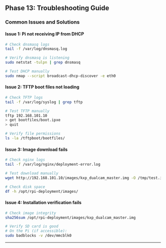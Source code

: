 ## Phase 13: Troubleshooting Guide

### Common Issues and Solutions

#### Issue 1: Pi not receiving IP from DHCP
```bash
# Check dnsmasq logs
tail -f /var/log/dnsmasq.log

# Verify dnsmasq is listening
sudo netstat -tulpn | grep dnsmasq

# Test DHCP manually
sudo nmap --script broadcast-dhcp-discover -e eth0
```

#### Issue 2: TFTP boot files not loading
```bash
# Check TFTP logs
tail -f /var/log/syslog | grep tftp

# Test TFTP manually
tftp 192.168.101.10
> get bootfiles/boot.ipxe
> quit

# Verify file permissions
ls -la /tftpboot/bootfiles/
```

#### Issue 3: Image download fails
```bash
# Check nginx logs
tail -f /var/log/nginx/deployment-error.log

# Test download manually
wget http://192.168.101.10/images/kxp_dualcam_master.img -O /tmp/test.img

# Check disk space
df -h /opt/rpi-deployment/images/
```

#### Issue 4: Installation verification fails
```bash
# Check image integrity
sha256sum /opt/rpi-deployment/images/kxp_dualcam_master.img

# Verify SD card is good
# On the Pi (if accessible):
sudo badblocks -v /dev/mmcblk0
```

---

